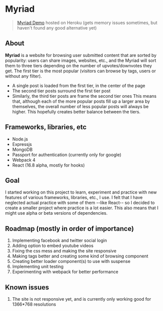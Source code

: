 # Myriad

> [Myriad Demo](https://myriad-demo.herokuapp.com) hosted on Heroku (gets memory issues sometimes, but haven't found any good alternative yet)

## About
**Myriad** is a website for browsing user submitted content that are sorted by popularity: users can share images, websites, etc., and the Myriad will sort them to three tiers depending on the number of upvotes/downvotes they get. The first tier is the most popular (visitors can browse by tags, users or without any filter).
 - A single post is loaded from the first tier, in the center of the page
 - The second tier posts surround the first tier post
 - Similarly, the third tier posts are frame the second tier ones
This means that, although each of the more popular posts fill up a larger area by themselves, the overall number of less popular posts will always be higher. This hopefully creates better balance between the tiers.

## Frameworks, libraries, etc
 - Node.js
 - Expressjs
 - MongoDB
 - Passport for authentication (currently only for google)
 - Webpack 4
 - React (16.8 alpha, mostly for hooks)

## Goal
I started working on this project to learn, experiment and practice with new features of various frameworks, libraries, etc., I use. I felt that I have neglected actual practice with some of them --like React-- so I decided to create a smaller project where practice is a lot easier. This also means that I might use alpha or beta versions of dependencies.

## Roadmap (mostly in order of importance)
 1. Implementing facebook and twitter social login
 2. Adding option to embed youtube videos
 1. Fixing the css mess and making the site responsive
 2. Making tags better and creating some kind of browsing component
 2. Creating better loader component(s) to use with suspense
 3. Implementing unit testing
 4. Experimenting with webpack for better performance

## Known issues
 1. The site is not responsive yet, and is currently only working good for 1366*768 resolutions
